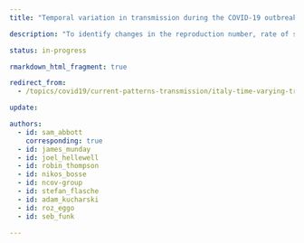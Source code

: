 ```yaml
---
title: "Temporal variation in transmission during the COVID-19 outbreak in Italy"

description: "To identify changes in the reproduction number, rate of spread, and doubling time during the course of the COVID-19 outbreak in Italy whilst accounting for potential biases due to delays in case reporting."

status: in-progress

rmarkdown_html_fragment: true

redirect_from:
  - /topics/covid19/current-patterns-transmission/italy-time-varying-transmission.html

update: 

authors:
  - id: sam_abbott
    corresponding: true 
  - id: james_munday
  - id: joel_hellewell
  - id: robin_thompson
  - id: nikos_bosse
  - id: ncov-group
  - id: stefan_flasche
  - id: adam_kucharski
  - id: roz_eggo
  - id: seb_funk

---
```

